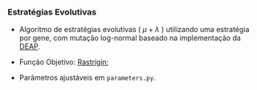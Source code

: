 ### Estratégias Evolutivas

- Algoritmo de estratégias evolutivas ( $\mu + \lambda$ ) utilizando uma estratégia por gene, com mutação log-normal baseado na implementação da [DEAP](https://github.com/DEAP).

- Função Objetivo: [Rastrigin](https://en.wikipedia.org/wiki/Rastrigin_function);

- Parâmetros ajustáveis em `parameters.py`.

